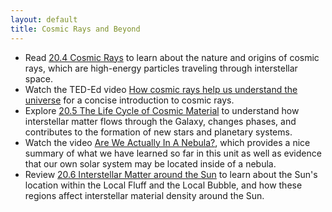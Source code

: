 ```yaml
---
layout: default
title: Cosmic Rays and Beyond
---
```


- Read [20.4 Cosmic Rays](https://openstax.org/books/astronomy-2e/pages/20-4-cosmic-rays) to learn about the nature and origins of cosmic rays, which are high-energy particles traveling through interstellar space.
- Watch the TED-Ed video [How cosmic rays help us understand the universe](https://youtu.be/91801Y1lsCg?si=ws0MM5neEiqcU2xR) for a concise introduction to cosmic rays. 
- Explore [20.5 The Life Cycle of Cosmic Material](https://openstax.org/books/astronomy-2e/pages/20-5-the-life-cycle-of-cosmic-material) to understand how interstellar matter flows through the Galaxy, changes phases, and contributes to the formation of new stars and planetary systems.
- Watch the video [Are We Actually In A Nebula?](https://youtu.be/9BV8X76iLF8?si=IQgv-yCQpJzcUDki), which provides a nice summary of what we have learned so far in this unit as well as evidence that our own solar system may be located inside of a nebula. 
- Review [20.6 Interstellar Matter around the Sun](https://openstax.org/books/astronomy-2e/pages/20-6-interstellar-matter-around-the-sun) to learn about the Sun's location within the Local Fluff and the Local Bubble, and how these regions affect interstellar material density around the Sun.

